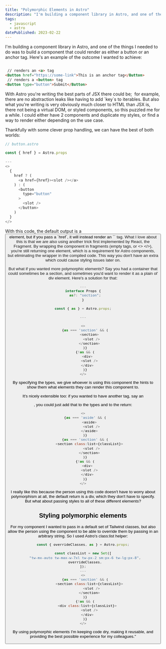 ```yaml
---
title: "Polymorphic Elements in Astro"
description: "I'm building a component library in Astro, and one of the things I needed to do was to build a component that could render as either a button or an anchor tag. Here's how I achieved that."
tags: 
  - javascript
  - astro
datePublished: 2023-02-22
---
```

I'm building a component library in Astro, and one of the things I needed to do was to build a component that could render as either a button or an anchor tag. Here's an example of the outcome I wanted to achieve:

```html

 // renders an <a> tag
<Button href="https://some-link">This is an anchor tag</Button>
 // renders a <button> tag
<Button type="button">Submit</Button>
```

With Astro you're writing the best parts of JSX there could be;  for example, there are no abstraction leaks like having to add \`key\`s to iterables. But also what you're writing is very obviously much closer to HTML than JSX is, there not being a virtual DOM, or styled components, so this puzzled me for a while. I could either have 2 components and duplicate my styles, or find a way to render either depending on the use case.

Thankfully with some clever prop handling, we can have the best of both worlds:

```javascript
// button.astro

const { href } = Astro.props

---
<>
  {
    href ? (
      <a href={href}><slot /></a>
    ) : (
      <button
        type="button"
      >
        <slot />
      </button>
    )
  }
</>
```

With this code, the default output is a <button> element, but if you pass a \`href\`, it will instead render an \`<a>\` tag. What I love about this is that we are also using another trick first implemented by React, the Fragment. By wrapping the component in fragments (empty tags, or <> </>), you're still returning one element, which is a requirement for Astro components, but eliminating the wrapper in the compiled code. This way you don't have an extra <div> which could cause styling issues later on.

But what if you wanted more polymorphic elements? Say you had a container that could sometimes be a section, and sometimes you'd want to render it as a plain ol' div element. Here's a solution for that:

```javascript
---
interface Props {
  as?: "section";
}

const { as } = Astro.props;

---

<>
  {as === 'section' && (
      <section>
        <slot />
      </section>
  )}
  {!as && (
    <div>
      <slot />
    </div>
  )}
</>
```

By specifying the types, we give whoever is using this component the hints to show them what elements they can render this component to.

It's nicely extensible too: if you wanted to have another tag, say an <aside>, you could just add that to the types and to the return:

```javascript
<>
  {as === 'aside' && (
      <aside>
        <slot />
      </aside>
  )}
  {as === 'section' && (
      <section class:list={classList}>
        <slot />
      </section>
  )}
  {!as && (
    <div>
      <slot />
    </div>
  )}
</>
```

I really like this because the person using this code doesn't have to worry about polymorphism at all, the default return is a div, which they don't have to specify. But what about passing styles to all of these different elements?

## Styling polymorphic elements

For my component I wanted to pass in a default set of Tailwind classes, but also allow the person using the component to be able to override them by passing in an arbitrary string. So I used Astro's class:list helper:

```javascript
const { overrideClasses, as } = Astro.props;

const classList = new Set([
  "tw-mx-auto tw-max-w-7xl tw-px-2 sm:px-6 tw-lg:px-8",
  overrideClasses,
]);
---
<>
  {as === 'section' && (
      <section class:list={classList}>
        <slot />
      </section>
  )}
  {!as && (
    <div class:list={classList}>
      <slot />
    </div>
  )}
</>
```

By using polymorphic elements I'm keeping code dry, making it reusable, and providing the best possible experience for my colleagues."